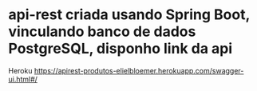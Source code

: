 # api-rest criada usando Spring Boot, vinculando banco de dados PostgreSQL, disponho link da api  
Heroku  https://apirest-produtos-elielbloemer.herokuapp.com/swagger-ui.html#/
